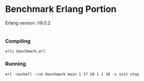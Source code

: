 # Benchmark Erlang Portion

Erlang version: V8.0.2
<br />
<br />
### Compiling   
    erlc benchmark.erl

### Running    
    erl -noshell -run benchmark main 1 37 10 1 1 10 -s init stop
